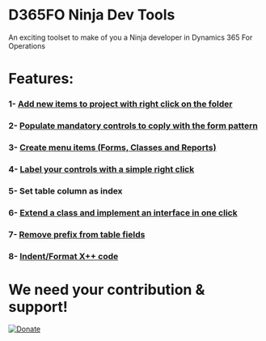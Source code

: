 # D365FO Ninja Dev Tools
An exciting toolset to make of you a Ninja developer in Dynamics 365 For Operations

# Features:
### 1- [Add new items to project with right click on the folder](https://community.dynamics.com/ax/b/dynamicsaxthehardway/archive/2017/11/23/go-faster-using-a-quick-way-to-add-new-elements-to-you-project-using-ninja-dev-add-ins-for-dynamics-365-for-operations)
### 2- [Populate mandatory controls to coply with the form pattern](https://community.dynamics.com/ax/b/dynamicsaxthehardway/archive/2017/12/18/populate-mandatory-controls-using-ninja-dev-addins-for-dynaamics-365-for-operations)
### 3- [Create menu items (Forms, Classes and Reports)](https://community.dynamics.com/ax/b/dynamicsaxthehardway/archive/2017/12/25/create-menu-items-with-d365fo-ninja-devtools)
### 4- [Label your controls with a simple right click](https://community.dynamics.com/ax/b/dynamicsaxthehardway/archive/2017/12/18/label-you-controls-with-ease-using-ninja-dev-addins-for-dynamics-365-for-operations)
### 5- Set table column as index
### 6- [Extend a class and implement an interface in one click](https://community.dynamics.com/ax/b/dynamicsaxthehardway/archive/2017/12/29/extend-a-class-or-implement-an-interface-using-d365fo-ninja-devtools)
### 7- [Remove prefix from table fields](https://community.dynamics.com/ax/b/dynamicsaxthehardway/archive/2018/01/04/remove-prefixes-form-table-fields-created-from-edts-using-d365fo-ninja-devtools)
### 8- [Indent/Format X++ code](https://community.dynamics.com/ax/b/dynamicsaxthehardway/archive/2018/01/13/indent-x-code-using-d365fo-ninja-devtools)
# We need your contribution & support!
[![Donate](https://liberapay.com/assets/widgets/donate.svg)](https://liberapay.com/HichemDax/donate)




